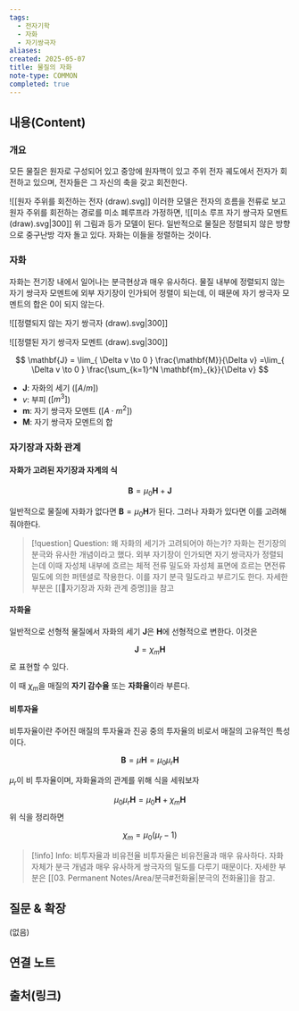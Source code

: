 ```yaml
---
tags:
  - 전자기학
  - 자화
  - 자기쌍극자
aliases: 
created: 2025-05-07
title: 물질의 자화
note-type: COMMON
completed: true
---
```


## 내용(Content)
### 개요
모든 물질은 원자로 구성되어 있고 중앙에 원자핵이 있고 주위 전자 궤도에서 전자가 회전하고 있으며, 전자들은 그 자신의 축을 갖고 회전한다. 

![[원자 주위를 회전하는 전자 (draw).svg]]
이러한 모델은 전자의 흐름을 전류로 보고 원자 주위를 회전하는 경로를 미소 폐루프라 가정하면,
![[미소 루프 자기 쌍극자 모멘트 (draw).svg|300]]
위 그림과 등가 모델이 된다. 일반적으로 물질은 정렬되지 않은 방향으로 중구난방 각자 돌고 있다. 자화는 이들을 정렬하는 것이다.

### 자화
자화는 전기장 내에서 일어나는 분극현상과 매우 유사하다. 물질 내부에 정렬되지 않는 자기 쌍극자 모멘트에 외부 자기장이 인가되어 정렬이 되는데, 이 때문에 자기 쌍극자 모멘트의 합은 0이 되지 않는다.

![[정렬되지 않는 자기 쌍극자 (draw).svg|300]]

![[정렬된 자기 쌍극자 모멘트 (draw).svg|300]]

$$
\mathbf{J} = \lim_{ \Delta v \to 0 } \frac{\mathbf{M}}{\Delta v} =\lim_{ \Delta v \to 0 } \frac{\sum_{k=1}^N \mathbf{m}_{k}}{\Delta v}
$$
- $\mathbf{J}$: 자화의 세기 ($[A / m]$)
- $v$: 부피 ($[m^{3}]$)
- $\mathbf{m}$: 자기 쌍극자 모멘트 ($[A \cdot m^{2}]$)
- $\mathbf{M}$: 자기 쌍극자 모멘트의 합

### 자기장과 자화 관계

#### 자화가 고려된 자기장과 자계의 식

$$
\mathbf{B} = \mu_{0}\mathbf{H} + \mathbf{J}
$$

일반적으로 물질에 자화가 없다면 $\mathbf{B}= \mu_{0}\mathbf{H}$가 된다. 그러나 자화가 있다면 이를 고려해줘야한다.

>[!question] Question: 왜 자화의 세기가 고려되어야 하는가?
>자화는 전기장의 분극와 유사한 개념이라고 했다. 외부 자기장이 인가되면 자기 쌍극자가 정렬되는데 이때 자성체 내부에 흐르는 체적 전류 밀도와 자성체 표면에 흐르는 면전류 밀도에 의한 퍼텐셜로 작용한다. 이를 자기 분극 밀도라고 부르기도 한다. 자세한 부분은 [[🔬자기장과 자화 관계 증명]]을 참고

#### 자화율
일반적으로 선형적 물질에서 자화의 세기 $\mathbf{J}$은 $\mathbf{H}$에 선형적으로 변한다. 이것은

$$
\mathbf{J} = \chi_{m}\mathbf{H}
$$
로 표현할 수 있다.

이 때 $\chi_{m}$을 매질의 **자기 감수율** 또는 **자화율**이라 부른다.

#### 비투자율

비투자율이란 주어진 매질의 투자율과 진공 중의 투자율의 비로서 매질의 고유적인 특성이다.

$$
\mathbf{B} = \mu \mathbf{H} = \mu_{0}\mu_{r}\mathbf{H}
$$

$\mu_{r}$이 비 투자율이며, 자화율과의 관계를 위해 식을 세워보자

$$
\mu_{0}\mu_{r} \mathbf{H}= \mu_{0}\mathbf{H} + \chi_{m}\mathbf{H}
$$
위 식을 정리하면

$$
\chi_{m} = \mu_{0}(\mu_{r} - 1)
$$

>[!info] Info: 비투자율과 비유전율
>비투자율은 비유전율과 매우 유사하다. 자화 자체가 분극 개념과 매우 유사하게 쌍극자의 밀도를 다루기 때문이다. 자세한 부분은 [[03. Permanent Notes/Area/분극#전화율|분극의 전화율]]을 참고.


## 질문 & 확장

(없음)

## 연결 노트

## 출처(링크)

